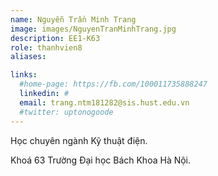 ```yaml
---
name: Nguyễn Trần Minh Trang
image: images/NguyenTranMinhTrang.jpg
description: EE1-K63
role: thanhvien8
aliases:

links:
  #home-page: https://fb.com/100011735888247
  linkedin: #
  email: trang.ntm181282@sis.hust.edu.vn
  #twitter: uptonogoode
---
```


Học chuyên ngành Kỹ thuật điện.

Khoá 63 Trường Đại học Bách Khoa Hà Nội.
